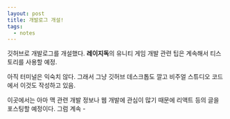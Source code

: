 ```yaml
---
layout: post
title: 개발로그 개설!
tags:
  - notes
---
```


깃허브로 개발로그를 개설했다. 
**레이지독**의 유니티 게임 개발 관련 팁은 계속해서 티스토리를 사용할 예정.

아직 터미널은 익숙치 않다.
그래서 그냥 깃허브 데스크톱도 깔고 비주얼 스튜디오 코드에서 이것도 작성하고 있음.

이곳에서는 아마 맥 관련 개발 정보나 웹 개발에 관심이 많기 때문에 리액트 등의 글을 포스팅할 예정이다. 
그럼 계속 -
